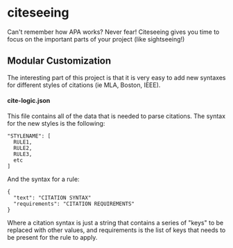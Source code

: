 # citeseeing
Can't remember how APA works? Never fear! Citeseeing gives you time to focus on the important parts of your project (like sightseeing!)

## Modular Customization
The interesting part of this project is that it is very easy to add new syntaxes for different styles of citations (ie MLA, Boston, IEEE).

#### cite-logic.json
This file contains all of the data that is needed to parse citations. The syntax for the new styles is the following:
```
"STYLENAME": [
  RULE1,
  RULE2,
  RULE3,
  etc
]
```
And the syntax for a rule:
```
{
  "text": "CITATION SYNTAX"
  "requirements": "CITATION REQUIREMENTS"
}
```

Where a citation syntax is just a string that contains a series of "keys" to be replaced with other values, and requirements is the list of keys that needs to be present for the rule to apply.
